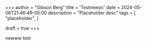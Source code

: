+++
author = "Gibson Berg"
title = 'Testnewpc'
date = 2024-05-06T21:46:49-05:00
description = "Placeholder desc"
tags = [
    "placeholder",
]

draft = true
+++

newww test

